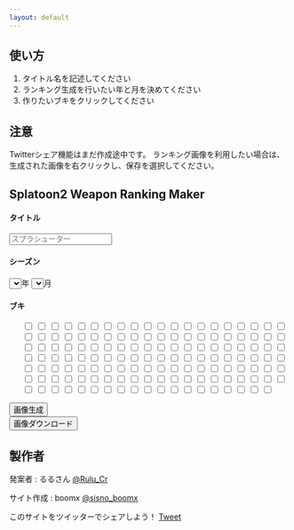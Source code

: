 ```yaml
---
layout: default
---
```


<head>
    <link rel="stylesheet" href="https://fonts.googleapis.com/earlyaccess/notosansjp.css">
    <link rel="stylesheet" type="text/css" href="assets/css/main.css" />
    <link href="assets/css/slimbox2.css" type="text/css" rel="stylesheet" media="screen" />
    <script type="text/javascript" src="script/selecter.js"></script>
    <script type="text/javascript" src="script/canvas.js"></script>
    <script src="https://ajax.googleapis.com/ajax/libs/jquery/2.2.4/jquery.min.js"></script>
    <script type="text/javascript" src="script/slimbox2.js"></script>
    <script type="text/javascript">
    $(document).ready(function() {
        $('a[rel*=lightbox]').slimbox();
    });
    </script>
</head>
<body onLoad="pageLoaded()"></body>

## 使い方

1.  タイトル名を記述してください
2.  ランキング生成を行いたい年と月を決めてください
3.  作りたいブキをクリックしてください

## 注意
Twitterシェア機能はまだ作成途中です。
ランキング画像を利用したい場合は、生成された画像を右クリックし、保存を選択してください。

## Splatoon2 Weapon Ranking Maker
#### タイトル
<form name="titleForm">
    <input type="text" name="titleInput" maxlength="12" placeholder="スプラシューター">
</form>

#### シーズン
<form name="seasonForm">
    <select name="yearSelect" onChange="changeMonthSelecter()">
    </select>年
    <select name="monthSelect">
    </select>月
</form>

#### ブキ
<form name="weaponForm">
    <ul class="bg_checkbox">
        <input type="checkbox" id="cb119">
        <input type="checkbox" id="cb121">
        <input type="checkbox" id="cb120">
        <input type="checkbox" id="cb138">
        <input type="checkbox" id="cb129">
        <input type="checkbox" id="cb28">
        <input type="checkbox" id="cb45">
        <input type="checkbox" id="cb46">
        <input type="checkbox" id="cb116">
        <input type="checkbox" id="cb118">
        <input type="checkbox" id="cb117">
        <input type="checkbox" id="cb59">
        <input type="checkbox" id="cb60">
        <input type="checkbox" id="cb61">
        <input type="checkbox" id="cb103">
        <input type="checkbox" id="cb27">
        <input type="checkbox" id="cb0">
        <input type="checkbox" id="cb1">
        <input type="checkbox" id="cb2">
        <input type="checkbox" id="cb17">
        <input type="checkbox" id="cb18">
        <input type="checkbox" id="cb16">
        <input type="checkbox" id="cb113">
        <input type="checkbox" id="cb114">
        <input type="checkbox" id="cb115">
        <input type="checkbox" id="cb3">
        <input type="checkbox" id="cb4">
        <input type="checkbox" id="cb43">
        <input type="checkbox" id="cb44">
        <input type="checkbox" id="cb84">
        <input type="checkbox" id="cb85">
        <input type="checkbox" id="cb86">
        <input type="checkbox" id="cb125">
        <input type="checkbox" id="cb126">
        <input type="checkbox" id="cb108">
        <input type="checkbox" id="cb135">
        <input type="checkbox" id="cb136">
        <input type="checkbox" id="cb137">
        <input type="checkbox" id="cb38">
        <input type="checkbox" id="cb39">
        <input type="checkbox" id="cb130">
        <input type="checkbox" id="cb131">
        <input type="checkbox" id="cb132">
        <input type="checkbox" id="cb19">
        <input type="checkbox" id="cb20">
        <input type="checkbox" id="cb13">
        <input type="checkbox" id="cb14">
        <input type="checkbox" id="cb15">
        <input type="checkbox" id="cb10">
        <input type="checkbox" id="cb11">
        <input type="checkbox" id="cb12">
        <input type="checkbox" id="cb127">
        <input type="checkbox" id="cb128">
        <input type="checkbox" id="cb29">
        <input type="checkbox" id="cb30">
        <input type="checkbox" id="cb74">
        <input type="checkbox" id="cb75">
        <input type="checkbox" id="cb76">
        <input type="checkbox" id="cb110">
        <input type="checkbox" id="cb79">
        <input type="checkbox" id="cb80">
        <input type="checkbox" id="cb81">
        <input type="checkbox" id="cb21">
        <input type="checkbox" id="cb22">
        <input type="checkbox" id="cb95">
        <input type="checkbox" id="cb96">
        <input type="checkbox" id="cb89">
        <input type="checkbox" id="cb122">
        <input type="checkbox" id="cb123">
        <input type="checkbox" id="cb124">
        <input type="checkbox" id="cb107">
        <input type="checkbox" id="cb47">
        <input type="checkbox" id="cb48">
        <input type="checkbox" id="cb49">
        <input type="checkbox" id="cb68">
        <input type="checkbox" id="cb69">
        <input type="checkbox" id="cb70">
        <input type="checkbox" id="cb106">
        <input type="checkbox" id="cb62">
        <input type="checkbox" id="cb63">
        <input type="checkbox" id="cb64">
        <input type="checkbox" id="cb133">
        <input type="checkbox" id="cb134">
        <input type="checkbox" id="cb8">
        <input type="checkbox" id="cb9">
        <input type="checkbox" id="cb6">
        <input type="checkbox" id="cb5">
        <input type="checkbox" id="cb7">
        <input type="checkbox" id="cb77">
        <input type="checkbox" id="cb78">
        <input type="checkbox" id="cb92">
        <input type="checkbox" id="cb94">
        <input type="checkbox" id="cb93">
        <input type="checkbox" id="cb105">
        <input type="checkbox" id="cb111">
        <input type="checkbox" id="cb112">
        <input type="checkbox" id="cb50">
        <input type="checkbox" id="cb51">
        <input type="checkbox" id="cb52">
        <input type="checkbox" id="cb25">
        <input type="checkbox" id="cb26">
        <input type="checkbox" id="cb23">
        <input type="checkbox" id="cb24">
        <input type="checkbox" id="cb65">
        <input type="checkbox" id="cb66">
        <input type="checkbox" id="cb67">
        <input type="checkbox" id="cb99">
        <input type="checkbox" id="cb100">
        <input type="checkbox" id="cb101">
        <input type="checkbox" id="cb104">
        <input type="checkbox" id="cb90">
        <input type="checkbox" id="cb91">
        <input type="checkbox" id="cb36">
        <input type="checkbox" id="cb37">
        <input type="checkbox" id="cb87">
        <input type="checkbox" id="cb88">
        <input type="checkbox" id="cb56">
        <input type="checkbox" id="cb57">
        <input type="checkbox" id="cb58">
        <input type="checkbox" id="cb71">
        <input type="checkbox" id="cb72">
        <input type="checkbox" id="cb73">
        <input type="checkbox" id="cb109">
        <input type="checkbox" id="cb40">
        <input type="checkbox" id="cb41">
        <input type="checkbox" id="cb42">
        <input type="checkbox" id="cb82">
        <input type="checkbox" id="cb83">
        <input type="checkbox" id="cb34">
        <input type="checkbox" id="cb35">
        <input type="checkbox" id="cb97">
        <input type="checkbox" id="cb98">
        <input type="checkbox" id="cb102">
        <input type="checkbox" id="cb31">
        <input type="checkbox" id="cb33">
        <input type="checkbox" id="cb32">
        <input type="checkbox" id="cb53">
        <input type="checkbox" id="cb54">
        <input type="checkbox" id="cb55">
    </ul>
</form>

<div class="buttonWrapper">
    <button onclick="generateButtonClicked();">画像生成</button>
</div>

<a href="" id="canvasLightBox" rel="lightbox" title="sample">
    <canvas class="noDisplay" id="canvas" width="0" height="0"></canvas>
</a>

<div class="buttonWrapper noDisplay">
    <a href="" id="download"  href="#" download="canvas.jpg">
        <button onclick="downloadButtonClicked();">画像ダウンロード</button>
    </a>
</div>

## 製作者
発案者 : るるさん <a href="https://twitter.com/Rulu_Cr" target="_blank">@Rulu_Cr</a>

サイト作成 : boomx <a href="https://twitter.com/sisno_boomx" target="_blank">@sisno_boomx</a>

このサイトをツイッターでシェアしよう！ 
<a href="https://twitter.com/share?ref_src=twsrc%5Etfw" class="twitter-share-button" data-size="large" data-text="スプラトゥーン2の500傑ブキランキングメーカー" data-url="https://boomxch.github.io/Splatoon2WeaponRanking/" data-hashtags="Splatoon2" data-lang="ja" data-dnt="true" data-show-count="false">Tweet</a><script async src="https://platform.twitter.com/widgets.js" charset="utf-8"></script>